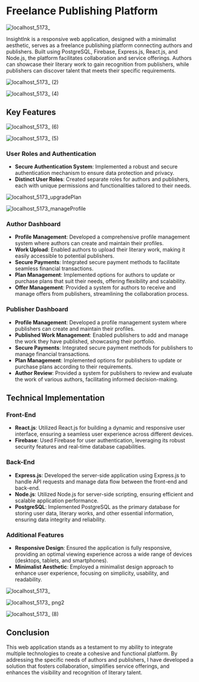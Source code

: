 # Freelance Publishing Platform
![localhost_5173_](https://github.com/Hajira-Mirza/InsightInk-freelance-publishing-platform/assets/157340039/5d5d37f7-6922-4549-add5-6f727f382cc2)

InsightInk is a responsive web application, designed with a minimalist aesthetic, serves as a freelance publishing platform connecting authors and publishers. Built using PostgreSQL, Firebase, Express.js, React.js, and Node.js, the platform facilitates collaboration and service offerings. Authors can showcase their literary work to gain recognition from publishers, while publishers can discover talent that meets their specific requirements.

![localhost_5173_ (2)](https://github.com/Hajira-Mirza/InsightInk-freelance-publishing-platform/assets/157340039/7dd6282b-d9fd-48ee-89ca-07f3043eb992)

![localhost_5173_ (4)](https://github.com/Hajira-Mirza/InsightInk-freelance-publishing-platform/assets/157340039/97c97750-b7ee-424f-986b-c7629bafa8a2)


## Key Features
![localhost_5173_ (6)](https://github.com/Hajira-Mirza/InsightInk-freelance-publishing-platform/assets/157340039/35d3823f-9eb6-4fcd-bdd8-e40b09631763)

![localhost_5173_ (5)](https://github.com/Hajira-Mirza/InsightInk-freelance-publishing-platform/assets/157340039/ab60a32a-633a-41fd-94fb-ca5c9eadca28)

### User Roles and Authentication
- **Secure Authentication System**: Implemented a robust and secure authentication mechanism to ensure data protection and privacy.
- **Distinct User Roles**: Created separate roles for authors and publishers, each with unique permissions and functionalities tailored to their needs.

![localhost_5173_upgradePlan](https://github.com/Hajira-Mirza/InsightInk-freelance-publishing-platform/assets/157340039/0746410d-3b76-43a0-83f2-cd097416db8e)

![localhost_5173_manageProfile](https://github.com/Hajira-Mirza/InsightInk-freelance-publishing-platform/assets/157340039/3045a3d7-5a9c-42d8-a636-f754100e51ba)

### Author Dashboard
- **Profile Management**: Developed a comprehensive profile management system where authors can create and maintain their profiles.
- **Work Upload**: Enabled authors to upload their literary work, making it easily accessible to potential publishers.
- **Secure Payments**: Integrated secure payment methods to facilitate seamless financial transactions.
- **Plan Management**: Implemented options for authors to update or purchase plans that suit their needs, offering flexibility and scalability.
- **Offer Management**: Provided a system for authors to receive and manage offers from publishers, streamlining the collaboration process.

### Publisher Dashboard
- **Profile Management**: Developed a profile management system where publishers can create and maintain their profiles.
- **Published Work Management**: Enabled publishers to add and manage the work they have published, showcasing their portfolio.
- **Secure Payments**: Integrated secure payment methods for publishers to manage financial transactions.
- **Plan Management**: Implemented options for publishers to update or purchase plans according to their requirements.
- **Author Review**: Provided a system for publishers to review and evaluate the work of various authors, facilitating informed decision-making.

## Technical Implementation

### Front-End
- **React.js**: Utilized React.js for building a dynamic and responsive user interface, ensuring a seamless user experience across different devices.
- **Firebase**: Used Firebase for user authentication, leveraging its robust security features and real-time database capabilities.

### Back-End
- **Express.js**: Developed the server-side application using Express.js to handle API requests and manage data flow between the front-end and back-end.
- **Node.js**: Utilized Node.js for server-side scripting, ensuring efficient and scalable application performance.
- **PostgreSQL**: Implemented PostgreSQL as the primary database for storing user data, literary works, and other essential information, ensuring data integrity and reliability.

### Additional Features
- **Responsive Design**: Ensured the application is fully responsive, providing an optimal viewing experience across a wide range of devices (desktops, tablets, and smartphones).
- **Minimalist Aesthetic**: Employed a minimalist design approach to enhance user experience, focusing on simplicity, usability, and readability.

![localhost_5173_](https://github.com/Hajira-Mirza/InsightInk-freelance-publishing-platform/assets/157340039/cc456193-50af-4404-a7b8-f33cb449e5bb)

![localhost_5173_ png2](https://github.com/Hajira-Mirza/InsightInk-freelance-publishing-platform/assets/157340039/9cd3de2c-6b21-4a87-a66a-04277ff81767)

![localhost_5173_ (8)](https://github.com/Hajira-Mirza/InsightInk-freelance-publishing-platform/assets/157340039/820c633f-e97a-4095-8b83-55143fd693ca)


## Conclusion
This web application stands as a testament to my ability to integrate multiple technologies to create a cohesive and functional platform. By addressing the specific needs of authors and publishers, I have developed a solution that fosters collaboration, simplifies service offerings, and enhances the visibility and recognition of literary talent.
